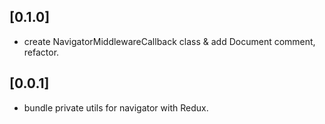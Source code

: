 ## [0.1.0]

* create NavigatorMiddlewareCallback class & add Document comment, refactor.

## [0.0.1]

* bundle private utils for navigator with Redux.
